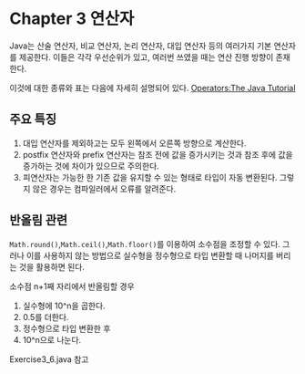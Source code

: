 # Chapter 3 연산자

Java는 산술 연산자, 비교 연산자, 논리 연산자, 대입 연산자 등의 여러가지 기본 연산자를 제공한다. 이들은 각각 우선순위가 있고, 여러번 쓰였을 때는 연산 진행 방향이 존재한다.

이것에 대한 종류와 표는 다음에 자세히 설명되어 있다.
[Operators:The Java Tutorial](https://docs.oracle.com/javase/tutorial/java/nutsandbolts/operators.html)

## 주요 특징

1. 대입 연산자를 제외하고는 모두 왼쪽에서 오른쪽 방향으로 계산한다.
2. postfix 연산자와 prefix 연산자는 참조 전에 값을 증가시키는 것과 참조 후에 값을 증가하는 것에 차이가 있으므로 주의한다.
3. 피연산자는 가능한 한 기존 값을 유지할 수 있는 형태로 타입이 자동 변환된다. 그렇지 않은 경우는 컴파일러에서 오류를 알려준다.

## 반올림 관련

`Math.round()`,`Math.ceil()`,`Math.floor()`를 이용하여 소수점을 조정할 수 있다. 그러나 이를 사용하지 않는 방법으로 실수형을 정수형으로 타입 변환할 때 나머지를 버리는 것을 활용하면 된다.

소수점 n+1째 자리에서 반올림할 경우

1. 실수형에 10^n을 곱한다.
2. 0.5를 더한다.
3. 정수형으로 타입 변환한 후
4. 10^n으로 나눈다.

Exercise3_6.java 참고
